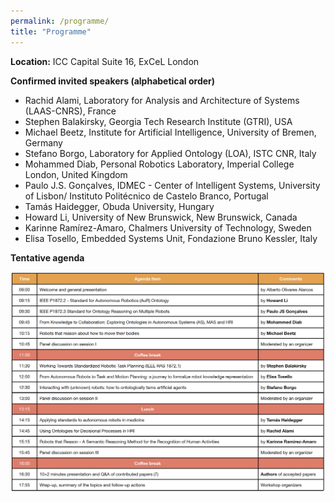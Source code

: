 ```yaml
---
permalink: /programme/
title: "Programme"
---
```


**Location:** ICC Capital Suite 16, ExCeL London

**Confirmed invited speakers (alphabetical order)**

- Rachid Alami, Laboratory for Analysis and Architecture of Systems (LAAS-CNRS), France
- Stephen Balakirsky, Georgia Tech Research Institute (GTRI), USA
- Michael Beetz, Institute for Artificial Intelligence, University of Bremen, Germany
- Stefano Borgo, Laboratory for Applied Ontology (LOA), ISTC CNR, Italy
- Mohammed Diab, Personal Robotics Laboratory, Imperial College London, United Kingdom
- Paulo J.S. Gonçalves, IDMEC - Center of Intelligent Systems, University of Lisbon/ Instituto Politécnico de Castelo Branco, Portugal
- Tamás Haidegger, Obuda University, Hungary
- Howard Li, University of New Brunswick, New Brunswick, Canada
- Karinne Ramírez-Amaro, Chalmers University of Technology, Sweden
- Elisa Tosello, Embedded Systems Unit, Fondazione Bruno Kessler, Italy

**Tentative agenda**

<img title="" alt="" src="./../images/agenda.png">
